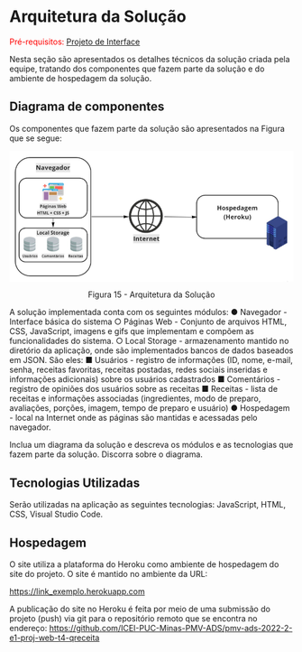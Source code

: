 # Arquitetura da Solução

<span style="color:red">Pré-requisitos: <a href="04-Projeto de Interface.md"> Projeto de Interface</a></span>

Nesta seção são apresentados os detalhes técnicos da solução criada pela equipe, tratando dos componentes que fazem parte da solução e do ambiente de hospedagem da solução.

## Diagrama de componentes

Os componentes que fazem parte da solução são apresentados na Figura que se segue:

<img src="img/arquitetura_solucoes.jpg" align="center">
<p align="center">Figura 15 - Arquitetura da Solução</p>

A solução implementada conta com os seguintes módulos:
● Navegador - Interface básica do sistema
  ○ Páginas Web - Conjunto de arquivos HTML, CSS, JavaScript, imagens e gifs que implementam e compõem as funcionalidades do sistema.
  ○ Local Storage - armazenamento mantido no diretório da aplicação, onde são implementados bancos de dados baseados em JSON. São eles:
    ■ Usuários - registro de informações (ID, nome, e-mail, senha, receitas favoritas, receitas postadas, redes sociais inseridas e informações adicionais) sobre os       usuários cadastrados
    ■ Comentários - registro de opiniões dos usuários sobre as receitas
    ■ Receitas - lista de receitas e informações associadas (ingredientes, modo de preparo, avaliações, porções, imagem, tempo de preparo e usuário)
● Hospedagem - local na Internet onde as páginas são mantidas e acessadas pelo navegador.

Inclua um diagrama da solução e descreva os módulos e as tecnologias que fazem parte da solução. Discorra sobre o diagrama.

## Tecnologias Utilizadas

Serão utilizadas na aplicação as seguintes tecnologias: JavaScript, HTML, CSS, Visual Studio Code.

## Hospedagem

O site utiliza a plataforma do Heroku como ambiente de hospedagem do site do projeto. O site é mantido no ambiente da URL:
 
https://link_exemplo.herokuapp.com
 
A publicação do site no Heroku é feita por meio de uma submissão do projeto (push) via git para o repositório remoto que se encontra no endereço:
https://github.com/ICEI-PUC-Minas-PMV-ADS/pmv-ads-2022-2-e1-proj-web-t4-qreceita

